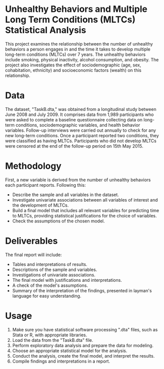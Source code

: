 # Unhealthy Behaviors and Multiple Long Term Conditions (MLTCs) Statistical Analysis

This project examines the relationship between the number of unhealthy behaviors a person engages in and the time it takes to develop multiple long-term conditions (MLTCs) over 7 years. The unhealthy behaviors include smoking, physical inactivity, alcohol consumption, and obesity. The project also investigates the effect of sociodemographic (age, sex, cohabitation, ethnicity) and socioeconomic factors (wealth) on this relationship.

# Data
The dataset, "TaskB.dta," was obtained from a longitudinal study between June 2008 and July 2009. It comprises data from 1,989 participants who were asked to complete a baseline questionnaire collecting data on long-term conditions, sociodemographic variables, and health behavior variables. Follow-up interviews were carried out annually to check for any new long-term conditions. Once a participant reported two conditions, they were classified as having MLTCs. Participants who did not develop MLTCs were censored at the end of the follow-up period on 15th May 2015.

# Methodology
First, a new variable is derived from the number of unhealthy behaviors each participant reports.
Following this:
- Describe the sample and all variables in the dataset.
- Investigate univariate associations between all variables of interest and the development of MLTCs.
- Build a final model that includes all relevant variables for predicting time to MLTCs, providing statistical justifications for the choice of variables.
- Check the assumptions of the chosen model.

# Deliverables
The final report will include:
- Tables and interpretations of results.
- Descriptions of the sample and variables.
- Investigations of univariate associations.
- The final model with justifications and interpretations.
- A check of the model's assumptions.
- Summary of the interpretation of the findings, presented in layman's language for easy understanding.

# Usage
1. Make sure you have statistical software processing ".dta" files, such as Stata or R, with appropriate libraries.
2. Load the data from the "TaskB.dta" file.
3. Perform exploratory data analysis and prepare the data for modeling.
4. Choose an appropriate statistical model for the analysis.
5. Conduct the analysis, create the final model, and interpret the results.
6. Compile findings and interpretations in a report.



